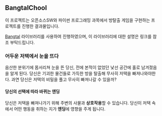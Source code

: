## BangtalChool
이 프로젝트는 오픈소스SW와 파이썬 프로그래밍 과목에서 방탈출 게임을 구현하는 프로젝트를 진행한 결과물입니다.

[Bangtal](https://cafe.naver.com/bangtal?iframe_url_utf8=%2FArticleRead.nhn%253Fclubid%3D29980462%2526articleid%3D4%2526referrerAllArticles%3Dtrue) 라이브러리를 사용하여 진행하였으며, 이 라이브러리에 대한 설명은 링크를 참조 부탁드립니다.

### 어두운 저택에서 눈을 뜨다
음산한 분위기에 몸서리쳐 눈을 뜬 당신, 전에 본적이 없었던 낯선 공간에 홀로 남겨졌음을 알게 된다. 
당신은 기괴한 물건들로 가득한 방을 탈출해 무사히 저택을 빠져나와야한다. 과연 당신은 저택의 비밀을 풀고 무사히 빠져나갈 수 있을까?  

#### 당신의 선택에 따라 바뀌는 엔딩 
당신은 저택을 빠져나가기 위해 주변의 사물과 **상호작용**할 수 있습니다. 당신이 저택 속에서 어떤 행동을 취하는 지가 **엔딩**에 영향을 주게 됩니다.
